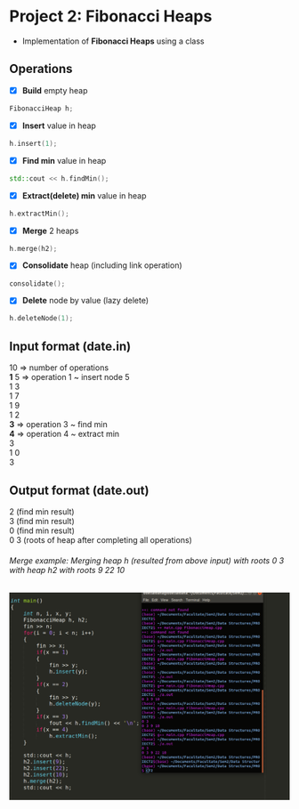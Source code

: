 # Project 2: Fibonacci Heaps

- Implementation of **Fibonacci Heaps** using a class

## Operations

  - [x] **Build** empty heap
```cpp
FibonacciHeap h;
```
  - [x] **Insert** value in heap
```cpp
h.insert(1);
```
  - [x] **Find min** value in heap
  ```cpp
std::cout << h.findMin();
```
  - [x] **Extract(delete) min** value in heap
  ```cpp
h.extractMin();
```
  - [x] **Merge** 2 heaps
  ```cpp
h.merge(h2);
```
  - [x] **Consolidate** heap (including link operation) 
  ```cpp
consolidate();
```
  - [x] **Delete** node by value (lazy delete)
  ```cpp
h.deleteNode(1);
```

## Input format (date.in)
10      => number of operations <br>
**1** 5   => operation 1 ~ insert node 5 <br>
1 3 <br>
1 7 <br>
1 9 <br>
1 2 <br>
**3**       => operation 3 ~ find min <br>
**4**       => operation 4 ~ extract min <br>
3 <br>
1 0 <br>
3 <br>

## Output format (date.out)
2    (find min result) <br>
3    (find min result) <br>
0    (find min result) <br>
0 3  (roots of heap after completing all operations)

###### Merge example: Merging heap h (resulted from above input) with roots 0 3 with heap h2 with roots 9 22 10
![](mergeExample.png)

